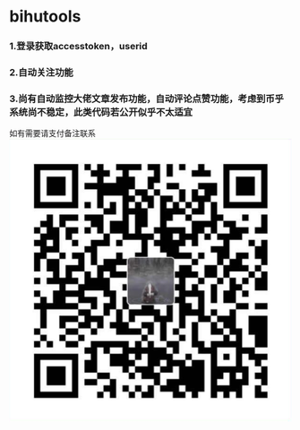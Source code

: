 # bihutools

### 1.登录获取accesstoken，userid
### 2.自动关注功能

### 3.尚有自动监控大佬文章发布功能，自动评论点赞功能，考虑到币乎系统尚不稳定，此类代码若公开似乎不太适宜
如有需要请支付备注联系
![微信支付码](https://github.com/cheergoh/bihutools/blob/master/wxpay_qrcode.png)

